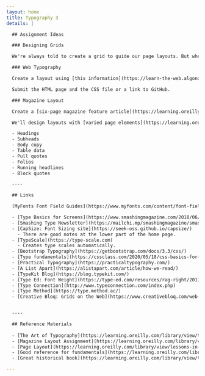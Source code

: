 ```yaml
---
layout: home
title: Typography 3
details: |

  ## Assignment Ideas

  ### Designing Grids

  We're always told to create a grid to guide our page layouts. But where do we start? How do we decide how to divide the page? We'll use [various formula](https://learning.oreilly.com/library/view/the-art-of/9781315301532/xhtml/14_Chapter08.xhtml#ch8) to create harmonious grids.

  ### Web Typography

  Create a layout using [this information](https://learn-the-web.algonquindesign.ca/topics/web-typography-cheat-sheet/). We'll create a page layout with multiple columns. Choose a pair of fonts that work well together and create sufficient contrast. We'll control hyphenation, and other variables listed on the page linked above.

  Submit the HTML page and the CSS file or a link to GitHub.

  ### Magazine Layout

  Create a [six-page magazine feature article](https://learning.oreilly.com/library/view/the-type-project/9780136816034/ch34.xhtml#ch34) combining text, pictures, call outs, and captions, and making effective use of white space

  We'll design layouts with [varied page elements](https://learning.oreilly.com/library/view/the-art-of/9781315301532/xhtml/15_Chapter09.xhtml#ch9), such as:

  - Headings
  - Subheads
  - Body copy
  - Table data
  - Pull quotes
  - Folios
  - Running headlines
  - Block quotes

  ---- 

  ## Links

  [MyFonts Font Field Guides](https://www.myfonts.com/content/font-field-guide). Learn about how to use these fonts. There are also alternate cuts of each font.

  - [Type Basics for Screens](https://www.smashingmagazine.com/2018/06/reference-guide-typography-mobile-web-design/)
  - [Smashing Type Newsletter](https://mailchi.mp/smashingmagazine/smashing-newsletter-298-web-typography?e=db00feeaa2)
  - [CapSize: Font Sizing site](https://seek-oss.github.io/capsize/)
    - There are good notes at the lower part of the home page.
  - [TypeScale](https://type-scale.com)
    - Creates type scales automatically.
  - [Bootstrap Typography](https://getbootstrap.com/docs/3.3/css/)
  - [Type fundamentals](https://cssclass.com/2020/05/18/css-basics-for-typography/)
  - [Practical Typography](https://practicaltypography.com/)
  - [A List Apart](https://alistapart.com/article/how-we-read/)
  - [TypeKit Blog](https://blog.typekit.com/)
  - [Type Ed: Font Weight](https://type-ed.com/resources/rag-right/2017/11/13/font-weight-size)
  - [Type Connection](http://www.typeconnection.com/index.php)
  - [Type Method](https://type.method.ac/)
  - [Creative Bloq: Grids on the Web](https://www.creativebloq.com/web-design/grid-theory-41411345)


  ----

  ## Reference Materials
  
  - [The Art of Typography](https://learning.oreilly.com/library/view/the-art-of/9781315301532/)
  - [Magazine Layout Assignment](https://learning.oreilly.com/library/view/the-type-project/9780136816034/ch34.xhtml#ch34)
  - [Page Layout](https://learning.oreilly.com/library/view/lessons-in-typography/9780133993738/ch05.html)
  - [Good reference for fundamentals](https://learning.oreilly.com/library/view/design-elements-typography/9781592537679/)
  - [Great historical book](https://learning.oreilly.com/library/view/typography-referenced/9781592537020/) It includes a list of type designers.

---
```

